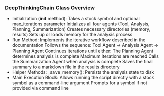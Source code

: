 ### DeepThinkingChain Class Overview
* Initialization (__init__ method):
Takes a stock symbol and optional max_iterations parameter
Initializes all four agents (Tool, Analysis, Planning, Summarization)
Creates necessary directories (memory, results)
Sets up or loads memory for the analysis process
* Run Method:
Implements the iterative workflow described in the documentation
Follows the sequence: Tool Agent → Analysis Agent → Planning Agent
Continues iterations until either:
The Planning Agent determines analysis is complete
Maximum iterations are reached
Calls the Summarization Agent when analysis is complete
Saves the final summary to a markdown file in the results directory
* Helper Methods:
_save_memory(): Persists the analysis state to disk
* Main Execution Block:
Allows running the script directly with a stock symbol as a command-line argument
Prompts for a symbol if not provided via command line